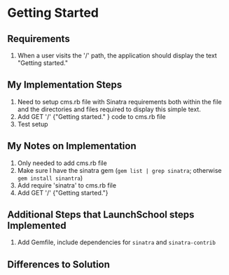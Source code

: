 # Getting Started

## Requirements

1. When a user visits the '/' path, the application should display the text "Getting started."

## My Implementation Steps

1. Need to setup cms.rb file with Sinatra requirements both within the file and the directories and files required to display this simple text.
2. Add GET '/' {"Getting started." } code to cms.rb file
3. Test setup

## My Notes on Implementation

1. Only needed to add cms.rb file
2. Make sure I have the sinatra gem (`gem list | grep sinatra`; otherwise `gem install sinantra`)
3. Add require 'sinatra' to cms.rb file
4. Add GET '/' {"Getting started."}

## Additional Steps that LaunchSchool steps Implemented

1. Add Gemfile, include dependencies for `sinatra` and `sinatra-contrib`

## Differences to Solution